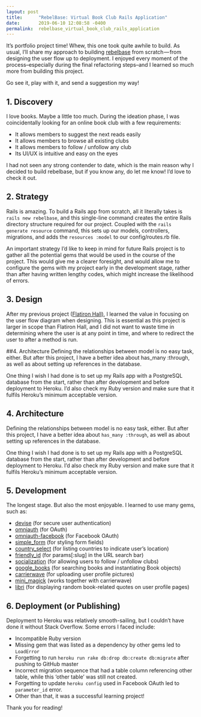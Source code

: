 ```yaml
---
layout: post
title:      "RebelBase: Virtual Book Club Rails Application"
date:       2019-06-10 12:08:58 -0400
permalink:  rebelbase_virtual_book_club_rails_application
---
```



It’s portfolio project time! Whew, this one took quite awhile to build. As usual, I’ll share my approach to building [rebelbase](https://rebel-base.herokuapp.com/) from scratch — from designing the user flow up to deployment. I enjoyed every moment of the process–especially during the final refactoring steps–and I learned so much more from building this project.

Go see it, play with it, and send a suggestion my way!

## 1. Discovery
I love books. Maybe a little too much. During the ideation phase, I was coincidentally looking for an online book club with a few requirements:

* It allows members to suggest the next reads easily
* It allows members to browse all existing clubs
* It allows members to follow / unfollow any club
* Its UI/UX is intuitive and easy on the eyes


I had not seen any strong contender to date, which is the main reason why I decided to build rebelbase, but if you know any, do let me know! I’d love to check it out.

## 2. Strategy
Rails is amazing. To build a Rails app from scratch, all it literally takes is `rails new rebelbase`, and this single-line command creates the entire Rails directory structure required for our project. Coupled with the `rails generate resource` command, this sets up our models, controllers, migrations, and adds the `resources :model` to our config/routes.rb file.

An important strategy I’d like to keep in mind for future Rails project is to gather all the potential gems that would be used in the course of the project. This would give me a clearer foresight, and would allow me to configure the gems with my project early in the development stage, rather than after having written lengthy codes, which might increase the likelihood of errors.

## 3. Design
After my previous project ([Flatiron Hall)](http://flatiron-hall.herokuapp.com), I learned the value in focusing on the user flow diagram when designing. This is essential as this project is larger in scope than Flatiron Hall, and I did not want to waste time in determining where the user is at any point in time, and where to redirect the user to after a method is run.

##4. Architecture
Defining the relationships between model is no easy task, either. But after this project, I have a better idea about has_many :through, as well as about setting up references in the database.

One thing I wish I had done is to set up my Rails app with a PostgreSQL database from the start, rather than after development and before deployment to Heroku. I’d also check my Ruby version and make sure that it fulfils Heroku’s minimum acceptable version.

## 4. Architecture
Defining the relationships between model is no easy task, either. But after this project, I have a better idea about `has_many :through`, as well as about setting up references in the database.

One thing I wish I had done is to set up my Rails app with a PostgreSQL database from the start, rather than after development and before deployment to Heroku. I’d also check my Ruby version and make sure that it fulfils Heroku’s minimum acceptable version.

## 5. Development
The longest stage. But also the most enjoyable. I learned to use many gems, such as:

* [devise](https://github.com/plataformatec/simple_form) (for secure user authentication)
* [omniauth](https://github.com/omniauth/omniauth) (for OAuth)
* [omniauth-facebook](https://github.com/mkdynamic/omniauth-facebook) (for Facebook OAuth)
* [simple_form](https://github.com/plataformatec/simple_form) (for styling form fields)
* [country_select](https://github.com/stefanpenner/country_select) (for listing countries to indicate user’s location)
* [friendly_id](https://github.com/norman/friendly_id) (for params[:slug] in the URL search bar)
* [socialization](https://github.com/cmer/socialization) (for allowing users to follow / unfollow clubs)
* [google_books](https://github.com/visoft/google_books/) (for searching books and instantiating Book objects)
* [carrierwave](https://github.com/carrierwaveuploader/carrierwave) (for uploading user profile pictures)
* [mini_magick](https://github.com/minimagick/minimagick) (works together with carrierwave)
* [libri](https://github.com/jouissances/libri-cli-app) (for displaying random book-related quotes on user profile pages)


## 6. Deployment (or Publishing)
Deployment to Heroku was relatively smooth-sailing, but I couldn’t have done it without Stack Overflow. Some errors I faced include:

* Incompatible Ruby version
* Missing gem that was listed as a dependency by other gems led to `LoadError`
* Forgetting to run `heroku run rake db:drop db:create db:migrate` after pushing to GitHub master
* Incorrect migration sequence that had a table column referencing other table, while this ‘other table’ was still not created.
* Forgetting to update `heroku config` used in Facebook OAuth led to `parameter_id` error.
* Other than that, it was a successful learning project!


Thank you for reading!




